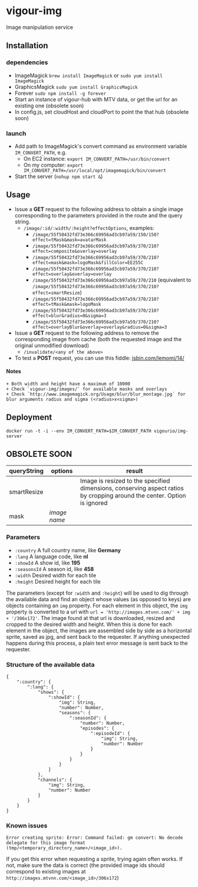 vigour-img
==================

Image manipulation service

## Installation
### dependencies
- ImageMagick `brew install ImageMagick` or `sudo yum install ImageMagick`
- GraphicsMagick `sudo yum install GraphicsMagick`
- Forever `sudo npm install -g forever`
- Start an instance of vigour-hub with MTV data, or get the url for an existing one (obsolete soon)
- In config.js, set cloudHost and cloudPort to point the that hub (obsolete soon)

### launch
- Add path to ImageMagick's convert command as environment variable `IM_CONVERT_PATH`, e.g.
    + On EC2 instance: `export IM_CONVERT_PATH=/usr/bin/convert`
    + On my computer: `export IM_CONVERT_PATH=/usr/local/opt/imagemagick/bin/convert`
- Start the server (`nohup npm start &`)

<a name='api'></a>
## Usage
- Issue a **GET** request to the following address to obtain a single image corresponding to the parameters provided in the route and the query string.
    + `/image/:id/:width/:height?effectOptions`, examples:
        * `/image/55f50432fd73e366c69956ad3cb97a59/150/150?effect=tMask&mask=avatarMask`
        * `/image/55f50432fd73e366c69956ad3cb97a59/370/210?effect=composite&overlay=overlay`
        * `/image/55f50432fd73e366c69956ad3cb97a59/370/210?effect=mask&mask=logoMask&fillColor=EE255C`
        * `/image/55f50432fd73e366c69956ad3cb97a59/370/210?effect=overlay&overlay=overlay`
        * `/image/55f50432fd73e366c69956ad3cb97a59/370/210` (equivalent to `/image/55f50432fd73e366c69956ad3cb97a59/370/210?effect=smartResize`)
        * `/image/55f50432fd73e366c69956ad3cb97a59/370/210?effect=tMask&mask=logoMask`
        * `/image/55f50432fd73e366c69956ad3cb97a59/370/210?effect=blur&radius=0&sigma=3`
        * `/image/55f50432fd73e366c69956ad3cb97a59/370/210?effect=overlayBlur&overlay=overlay&radius=0&sigma=3`
- Issue a **GET** request to the following address to remove the corresponding image from cache (both the requested image and the original unmodified download)
    + `/invalidate/<any of the above>`
- To test a **POST** request, you can use this fiddle: [jsbin.com/lemomi/14/](http://jsbin.com/lemomi/14/edit?html,output)

#### Notes
    + Both width and height have a maximum of 10000
    + Check `vigour-img/images/` for available masks and overlays
    + Check `http://www.imagemagick.org/Usage/blur/blur_montage.jpg` for blur arguments radius and sigma (<radius>x<sigma>)


## Deployment

`docker run -t -i --env IM_CONVERT_PATH=$IM_CONVERT_PATH vigourio/img-server`

## OBSOLETE SOON

queryString | options | result
---|---|---
smartResize | | Image is resized to the specified dimensions, conserving aspect ratios by cropping around the center. Option is ignored
mask | *image name* |

### Parameters
- `:country` A full country name, like **Germany**
- `:lang` A language code, like **nl**
- `:showId` A show id, like **195**
- `:seasonsId` A season id, like **458**
- `:width` Desired width for each tile
- `:height` Desired height for each tile

The parameters (except for `:width` and `:height`) will be used to dig through the available data and find an object whose values (as opposed to keys) are objects containing an `img` property. For each element in this object, the `img` property is converted to a url with `url = 'http://images.mtvnn.com/' + img + '/306x172'`. The image found at that url is downloaded, resized and cropped to the desired width and height. When this is done for each element in the object, the images are assembled side by side as a horizontal sprite, saved as jpg, and sent back to the requester. If anything unexpected happens during this process, a plain text error message is sent back to the requester.

<a name='dataStructure'></a>
### Structure of the available data
```
{
    ":country": {
        ":lang": {
            "shows": {
                ":showId": {
                    "img": String,
                    "number": Number,
                    "seasons": {
                        ":seasonId": {
                            "number": Number,
                            "episodes": {
                                ":episodeId": {
                                    "img": String,
                                    "number": Number
                                }
                            }
                        }
                    }
                }
            },
            "channels": {
                "img": String,
                "number": Number
            }
        }
    }
}
```

### Known issues
```
Error creating sprite: Error: Command failed: gm convert: No decode delegate for this image format (tmp/<temporary_directory_name>/<image_id>).
```
If you get this error when requesting a sprite, trying again often works. If not, make sure the data is correct (the provided image ids should correspond to existing images at `http://images.mtvnn.com/<image_id>/306x172`)